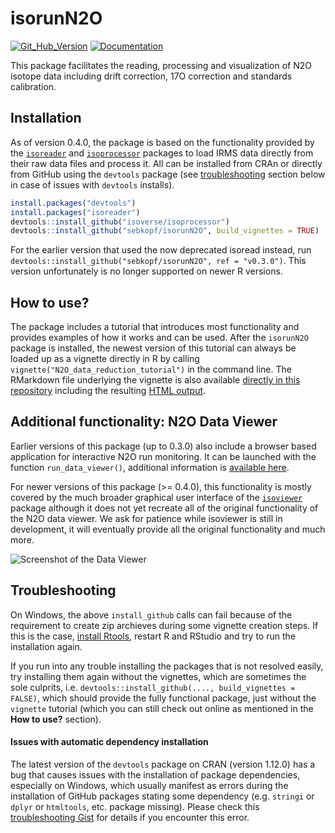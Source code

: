 
<!-- README.md is generated from README.Rmd. Please edit that file -->

# isorunN2O

[![Git\_Hub\_Version](https://img.shields.io/badge/GitHub-0.4.0-orange.svg?style=flat-square)](https://github.com/sebkopf/isorunN2O/commits)
[![Documentation](https://img.shields.io/badge/docs-online-green.svg)](https://isorunn2o.kopflab.org/)

This package facilitates the reading, processing and visualization of
N2O isotope data including drift correction, 17O correction and
standards calibration.

## Installation

As of version 0.4.0, the package is based on the functionality provided
by the [`isoreader`](https://isoreader.isoverse.org) and
[`isoprocessor`](https://isoreader.isoverse.org) packages to load IRMS
data directly from their raw data files and process it. All can be
installed from CRAn or directly from GitHub using the `devtools` package
(see [troubleshooting](#troubleshooting) section below in case of issues
with `devtools` installs).

``` r
install.packages("devtools")
install.packages("isoreader")
devtools::install_github("isoverse/isoprocessor")
devtools::install_github("sebkopf/isorunN2O", build_vignettes = TRUE)
```

For the earlier version that used the now deprecated isoread instead,
run `devtools::install_github("sebkopf/isorunN2O", ref = "v0.3.0")`.
This version unfortunately is no longer supported on newer R versions.

## How to use?

The package includes a tutorial that introduces most functionality and
provides examples of how it works and can be used. After the `isorunN2O`
package is installed, the newest version of this tutorial can always be
loaded up as a vignette directly in R by calling
`vignette("N2O_data_reduction_tutorial")` in the command line. The
RMarkdown file underlying the vignette is also available [directly in
this repository](vignettes/N2O_data_reduction_tutorial.Rmd) including
the resulting [HTML
output](https://rawgit.com/sebkopf/isorunN2O/master/inst/doc/N2O_data_reduction_tutorial.html).

## Additional functionality: N2O Data Viewer

Earlier versions of this package (up to 0.3.0) also include a browser
based application for interactive N2O run monitoring. It can be launched
with the function `run_data_viewer()`, additional information is
[available
here](https://github.com/sebkopf/isorunN2O/tree/master/inst/shiny-apps/data_viewer#n2o-data-viewer).

For newer versions of this package (\>= 0.4.0), this functionality is
mostly covered by the much broader graphical user interface of the
[`isoviewer`](https://isoreader.isoverse.org) package although it does
not yet recreate all of the original functionality of the N2O data
viewer. We ask for patience while isoviewer is still in development, it
will eventually provide all the original functionality and much more.

![Screenshot of the Data
Viewer](https://github.com/sebkopf/isorunN2O/blob/master/inst/shiny-apps/data_viewer/doc/data_overview.png?raw=true)

## Troubleshooting

On Windows, the above `install_github` calls can fail because of the
requirement to create zip archieves during some vignette creation steps.
If this is the case, [install
Rtools](https://cran.r-project.org/bin/windows/Rtools/), restart R and
RStudio and try to run the installation again.

If you run into any trouble installing the packages that is not resolved
easily, try installing them again without the vignettes, which are
sometimes the sole culprits, i.e. `devtools::install_github(....,
build_vignettes = FALSE)`, which should provide the fully functional
package, just without the `vignette` tutorial (which you can still check
out online as mentioned in the **How to use?** section).

#### Issues with automatic dependency installation

The latest version of the `devtools` package on CRAN (version 1.12.0)
has a bug that causes issues with the installation of package
dependencies, especially on Windows, which usually manifest as errors
during the installation of GitHub packages stating some dependency
(e.g. `stringi` or `dplyr` or `htmltools`, etc. package missing).
Please check this [troubleshooting
Gist](https://gist.github.com/sebkopf/3cf82afb2e535e92f2cfcf3e66d48475)
for details if you encounter this error.
